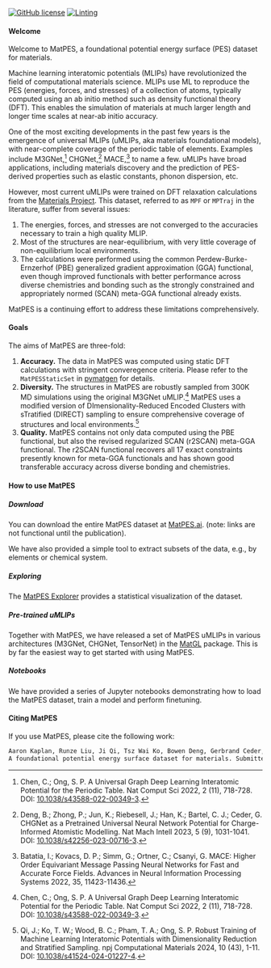 [![GitHub license](https://img.shields.io/github/license/materialsvirtuallab/matpes)](https://github.com/materialsvirtuallab/matpes/blob/main/LICENSE)
[![Linting](https://github.com/materialsvirtuallab/matpes/workflows/Linting/badge.svg)](https://github.com/materialsvirtuallab/matpes/workflows/Linting/badge.svg)

#### Welcome

Welcome to MatPES, a foundational potential energy surface (PES) dataset for materials.

Machine learning interatomic potentials (MLIPs) have revolutionized the field of computational materials science.
MLIPs use ML to reproduce the PES (energies, forces, and stresses) of a collection of atoms, typically computed
using an ab initio method such as density functional theory (DFT).
This enables the simulation of materials at much larger length and longer time scales at near-ab initio accuracy.

One of the most exciting developments in the past few years is the emergence of universal MLIPs (uMLIPs, aka materials
foundational models), with near-complete coverage of the periodic table of elements. Examples include M3GNet,[^1]
CHGNet,[^2] MACE,[^3] to name a few. uMLIPs have broad applications, including materials discovery and the
prediction of PES-derived properties such as elastic constants, phonon dispersion, etc.

However, most current uMLIPs were trained on DFT relaxation calculations from the [Materials Project].
This dataset, referred to as `MPF` or `MPTraj` in the literature, suffer from several issues:

1. The energies, forces, and stresses are not converged to the accuracies necessary to train a high quality MLIP.
2. Most of the structures are near-equilibrium, with very little coverage of non-equilibrium local environments.
3. The calculations were performed using the common Perdew-Burke-Ernzerhof (PBE) generalized gradient approximation
   (GGA) functional, even though improved functionals with better performance across diverse chemistries and bonding
   such as the strongly constrained and appropriately normed (SCAN) meta-GGA functional already exists.

MatPES is a continuing effort to address these limitations comprehensively.

#### Goals

The aims of MatPES are three-fold:

1. **Accuracy.** The data in MatPES was computed using static DFT calculations with stringent converegence criteria.
   Please refer to the `MatPESStaticSet` in [pymatgen] for details.
2. **Diversity.** The structures in MatPES are robustly sampled from 300K MD simulations using the original M3GNet
   uMLIP.[^1] MatPES uses a modified version of DImensionality-Reduced Encoded Clusters with sTratified (DIRECT)
   sampling to ensure comprehensive coverage of structures and local environments.[^4]
3. **Quality.** MatPES contains not only data computed using the PBE functional, but also the revised regularized SCAN
   (r2SCAN) meta-GGA functional. The r2SCAN functional recovers all 17 exact constraints presently known for
   meta-GGA functionals and has shown good transferable accuracy across diverse bonding and chemistries.

#### How to use MatPES

##### Download

You can download the entire MatPES dataset at [MatPES.ai](https://matpes.ai).
(note: links are not functional until the publication).

We have also provided a simple tool to extract subsets of the data, e.g., by elements or chemical system.

##### Exploring

The [MatPES Explorer](explorer) provides a statistical visualization of the dataset.

##### Pre-trained uMLIPs

Together with MatPES, we have released a set of MatPES uMLIPs in various architectures (M3GNet, CHGNet, TensorNet) in
the [MatGL] package. This is by far the easiest way to get started with using MatPES.

##### Notebooks

We have provided a series of Jupyter notebooks demonstrating how to load the MatPES dataset, train a model and perform
finetuning.

#### Citing MatPES

If you use MatPES, please cite the following work:

```txt
Aaron Kaplan, Runze Liu, Ji Qi, Tsz Wai Ko, Bowen Deng, Gerbrand Ceder, Kristin A. Persson, Shyue Ping Ong.
A foundational potential energy surface dataset for materials. Submitted.
```

[pymatgen]: https://pymatgen.org
[Materials Project]: https://materialsproject.org
[MatGL]: https://matgl.ai

[^1]: Chen, C.; Ong, S. P. A Universal Graph Deep Learning Interatomic Potential for the Periodic Table. Nat Comput
      Sci 2022, 2 (11), 718-728. DOI: [10.1038/s43588-022-00349-3](http://dx.doi.org/10.1038/s43588-022-00349-3).
[^2]: Deng, B.; Zhong, P.; Jun, K.; Riebesell, J.; Han, K.; Bartel, C. J.; Ceder, G. CHGNet as a Pretrained Universal
      Neural Network Potential for Charge-Informed Atomistic Modelling. Nat Mach Intell 2023, 5 (9), 1031-1041.
      DOI: [10.1038/s42256-023-00716-3](http://doi.org/10.1038/s42256-023-00716-3).
[^3]: Batatia, I.; Kovacs, D. P.; Simm, G.; Ortner, C.; Csanyi, G. MACE: Higher Order Equivariant Message Passing
      Neural Networks for Fast and Accurate Force Fields. Advances in Neural Information Processing Systems 2022, 35,
      11423-11436.
[^4]: Qi, J.; Ko, T. W.; Wood, B. C.; Pham, T. A.; Ong, S. P. Robust Training of Machine Learning Interatomic
      Potentials with Dimensionality Reduction and Stratified Sampling. npj Computational Materials 2024, 10 (43), 1-11.
      DOI: [10.1038/s41524-024-01227-4](https//doi.org/10.1038/s41524-024-01227-4).
